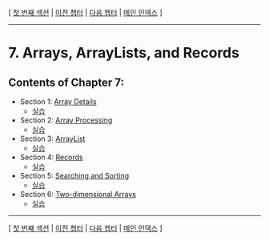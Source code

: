 [ [첫 번째 섹션](../ch07/lesson_7_1.md) | [이전 챕터](../ch6/index.md) | [다음 쳅터](../ch8/index.md) | [메인 인덱스](../index.md) ]

***

# 7.  Arrays, ArrayLists, and Records

## Contents of Chapter 7:

- Section 1: [Array Details](lesson_7_1.md)
    - [실습](lesson_7_1_examples.md)
- Section 2: [Array Processing](lesson_7_2.md)
    - [실습](lesson_7_2_examples.md)
- Section 3: [ArrayList](lesson_7_3.md)
    - [실습](lesson_7_3_examples.md)
- Section 4: [Records](lesson_7_4.md)
    - [실습](lesson_7_4_examples.md)
- Section 5: [Searching and Sorting](lesson_7_5.md)
    - [실습](lesson_7_5_examples.md)
- Section 6: [Two-dimensional Arrays](lesson_7_6.md)
    - [실습](lesson_7_6_examples.md)

***

[ [첫 번째 섹션](../ch07/lesson_7_1.md) | [이전 챕터](../ch6/index.md) | [다음 쳅터](../ch8/index.md) | [메인 인덱스](../index.md) ]